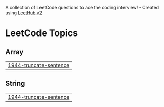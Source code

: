 A collection of LeetCode questions to ace the coding interview! - Created using [LeetHub v2](https://github.com/arunbhardwaj/LeetHub-2.0)
<!---LeetCode Topics Start-->
# LeetCode Topics
## Array
|  |
| ------- |
| [1944-truncate-sentence](https://github.com/jim2832/Leetcode/tree/master/1944-truncate-sentence) |
## String
|  |
| ------- |
| [1944-truncate-sentence](https://github.com/jim2832/Leetcode/tree/master/1944-truncate-sentence) |
<!---LeetCode Topics End-->